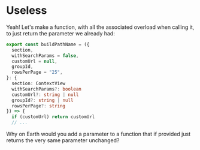 # Useless

Yeah! Let's make a function, with all the associated overload when calling it, to just return the parameter we already had:

```ts
export const buildPathName = ({
  section,
  withSearchParams = false,
  customUrl = null,
  groupId,
  rowsPerPage = "25",
}: {
  section: ContextView
  withSearchParams?: boolean
  customUrl?: string | null
  groupId?: string | null
  rowsPerPage?: string
}) => {
  if (customUrl) return customUrl
  // ...
```

Why on Earth would you add a parameter to a function that if provided just returns the very same parameter unchanged?

